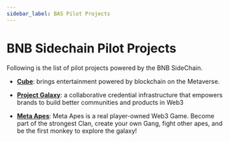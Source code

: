 ```yaml
---
sidebar_label: BAS Pilot Projects
---
```


# BNB Sidechain Pilot Projects

Following is the list of pilot projects powered by the BNB SideChain.

* **[Cube](https://cube.store/)**: brings entertainment powered by blockchain on the Metaverse.

* **[Project Galaxy](https://galaxy.eco/)**: a collaborative credential infrastructure that empowers brands to build better communities and products in Web3

* **[Meta Apes](https://metaapesgame.com)**: Meta Apes is a real player-owned Web3 Game. Become part of the strongest Clan, create your own Gang, fight other apes, and be the first monkey to explore the galaxy!

